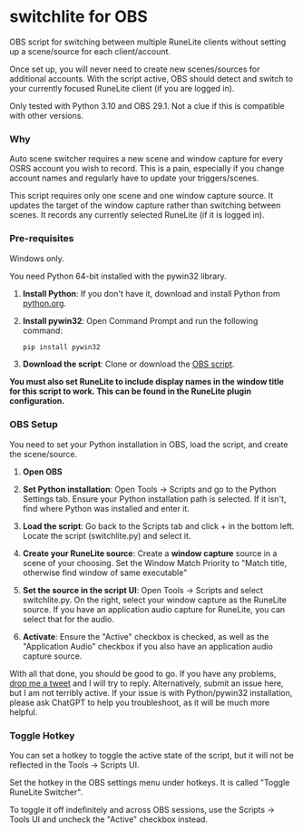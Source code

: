 # switchlite for OBS
OBS script for switching between multiple RuneLite clients without setting up a scene/source for each client/account.

Once set up, you will never need to create new scenes/sources for additional accounts. With the script active, OBS should detect and switch to your currently focused RuneLite client (if you are logged in).

Only tested with Python 3.10 and OBS 29.1. Not a clue if this is compatible with other versions.

### Why

Auto scene switcher requires a new scene and window capture for every OSRS account you wish to record. This is a pain, especially if you change account names and regularly have to update your triggers/scenes.

This script requires only one scene and one window capture source. It updates the target of the window capture rather than switching between scenes. It records any currently selected RuneLite (if it is logged in).

### Pre-requisites

Windows only.

You need Python 64-bit installed with the pywin32 library.

1. **Install Python**: If you don't have it, download and install Python from [python.org](https://www.python.org/downloads/).

2. **Install pywin32**: Open Command Prompt and run the following command:
    ```bash
    pip install pywin32
    ```
3. **Download the script**: Clone or download the [OBS script](https://github.com/mlgudi/switchlite/blob/main/switchlite.py).

**You must also set RuneLite to include display names in the window title for this script to work. This can be found in the RuneLite plugin configuration.**

### OBS Setup

You need to set your Python installation in OBS, load the script, and create the scene/source.

1. **Open OBS**

2. **Set Python installation**: Open Tools -> Scripts and go to the Python Settings tab. Ensure your Python installation path is selected. If it isn't, find where Python was installed and enter it.

3. **Load the script**: Go back to the Scripts tab and click + in the bottom left. Locate the script (switchlite.py) and select it.

4. **Create your RuneLite source**: Create a **window capture** source in a scene of your choosing. Set the Window Match Priority to "Match title, otherwise find window of same executable"

5. **Set the source in the script UI**: Open Tools -> Scripts and select switchlite.py. On the right, select your window capture as the RuneLite source. If you have an application audio capture for RuneLite, you can select that for the audio.

6. **Activate**: Ensure the "Active" checkbox is checked, as well as the "Application Audio" checkbox if you also have an application audio capture source.

With all that done, you should be good to go. If you have any problems, [drop me a tweet](https://twitter.com/MLGudi) and I will try to reply. Alternatively, submit an issue here, but I am not terribly active. If your issue is with Python/pywin32 installation, please ask ChatGPT to help you troubleshoot, as it will be much more helpful.

### Toggle Hotkey

You can set a hotkey to toggle the active state of the script, but it will not be reflected in the Tools -> Scripts UI.

Set the hotkey in the OBS settings menu under hotkeys. It is called "Toggle RuneLite Switcher".

To toggle it off indefinitely and across OBS sessions, use the Scripts -> Tools UI and uncheck the "Active" checkbox instead.
